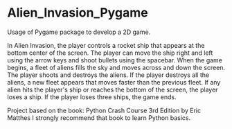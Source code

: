 # Alien_Invasion_Pygame
Usage of Pygame package to develop a 2D game.

In Alien Invasion, the player controls a rocket ship that appears at the bottom
center of the screen. The player can move the ship right and left using the
arrow keys and shoot bullets using the spacebar. When the game begins, a fleet
of aliens fills the sky and moves across and down the screen. The player shoots
and destroys the aliens. If the player destroys all the aliens, a new fleet
appears that moves faster than the previous fleet. If any alien hits the
player's ship or reaches the bottom of the screen, the player loses a ship.
If the player loses three ships, the game ends.

Project based on the book: Python Crash Course 3rd Edition by Eric Matthes
I strongly recommend that book to learn Python basics.
